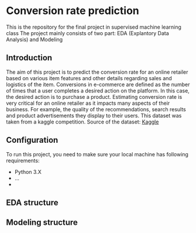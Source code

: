 # Conversion rate prediction
This is the repository for the final project in supervised machine learning class
The project mainly consists of two part: EDA (Explantory Data Analysis) and Modeling
## Introduction
The aim of this project is to predict the conversion rate for an online retailer based on various item features and other details regarding sales and logistics of the item. Conversions in e-commerce are defined as the number of times that a user completes a desired action on the platform. In this case, the desired action is to purchase a product. Estimating conversion rate is very critical for an online retailer as it impacts many aspects of their business. For example, the quality of the recommendations, search results and product advertisements they display to their users. This dataset was taken from a kaggle competition.
Source of the dataset: [Kaggle](https://www.kaggle.com/c/conversion−rate−prediction/data)
## Configuration
To run this project, you need to make sure your local machine has following requirements:
* Python 3.X
* ...
* 
## EDA structure

## Modeling structure
